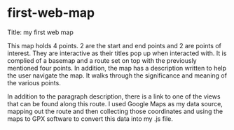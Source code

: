 # first-web-map
Title: my first web map 

This map holds 4 points. 2 are the start and end points and 2 are points of interest. They are interactive as their titles pop up when interacted with. It is complied of a basemap and a route set on top with the previously mentioned four points. In addition, the map has a description written to help the user navigate the map. It walks through the significance and meaning of the various points.

In addition to the paragraph description, there is a link to one of the views that can be found along this route. 
I used Google Maps as my data source, mapping out the route and then collecting those coordinates and using the maps to GPX software to convert this data into my .js file.  
